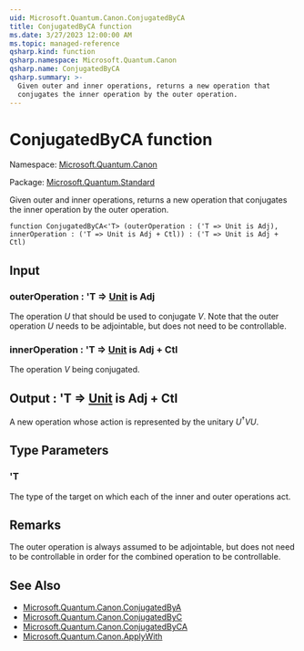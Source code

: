 ```yaml
---
uid: Microsoft.Quantum.Canon.ConjugatedByCA
title: ConjugatedByCA function
ms.date: 3/27/2023 12:00:00 AM
ms.topic: managed-reference
qsharp.kind: function
qsharp.namespace: Microsoft.Quantum.Canon
qsharp.name: ConjugatedByCA
qsharp.summary: >-
  Given outer and inner operations, returns a new operation that
  conjugates the inner operation by the outer operation.
---
```


# ConjugatedByCA function

Namespace: [Microsoft.Quantum.Canon](xref:Microsoft.Quantum.Canon)

Package: [Microsoft.Quantum.Standard](https://nuget.org/packages/Microsoft.Quantum.Standard)


Given outer and inner operations, returns a new operation thatconjugates the inner operation by the outer operation.

```qsharp
function ConjugatedByCA<'T> (outerOperation : ('T => Unit is Adj), innerOperation : ('T => Unit is Adj + Ctl)) : ('T => Unit is Adj + Ctl)
```


## Input

### outerOperation : 'T => [Unit](xref:microsoft.quantum.qsharp.valueliterals#unit-literal)  is Adj

The operation $U$ that should be used to conjugate $V$. Note that theouter operation $U$ needs to be adjointable, but does notneed to be controllable.


### innerOperation : 'T => [Unit](xref:microsoft.quantum.qsharp.valueliterals#unit-literal)  is Adj + Ctl

The operation $V$ being conjugated.



## Output : 'T => [Unit](xref:microsoft.quantum.qsharp.valueliterals#unit-literal)  is Adj + Ctl

A new operation whose action is represented by the unitary$U^{\dagger} V U$.

## Type Parameters

### 'T

The type of the target on which each of the inner and outer operationsact.

## Remarks

The outer operation is always assumed to be adjointable, but does notneed to be controllable in order for the combined operation to becontrollable.

## See Also

- [Microsoft.Quantum.Canon.ConjugatedByA](xref:Microsoft.Quantum.Canon.ConjugatedByA)
- [Microsoft.Quantum.Canon.ConjugatedByC](xref:Microsoft.Quantum.Canon.ConjugatedByC)
- [Microsoft.Quantum.Canon.ConjugatedByCA](xref:Microsoft.Quantum.Canon.ConjugatedByCA)
- [Microsoft.Quantum.Canon.ApplyWith](xref:Microsoft.Quantum.Canon.ApplyWith)